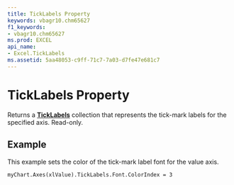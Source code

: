 ```yaml
---
title: TickLabels Property
keywords: vbagr10.chm65627
f1_keywords:
- vbagr10.chm65627
ms.prod: EXCEL
api_name:
- Excel.TickLabels
ms.assetid: 5aa48053-c9ff-71c7-7a03-d7fe47e681c7
---
```



# TickLabels Property

Returns a  **[TickLabels](ticklabels-object.md)** collection that represents the tick-mark labels for the specified axis. Read-only.


## Example

This example sets the color of the tick-mark label font for the value axis.


```
myChart.Axes(xlValue).TickLabels.Font.ColorIndex = 3
```


